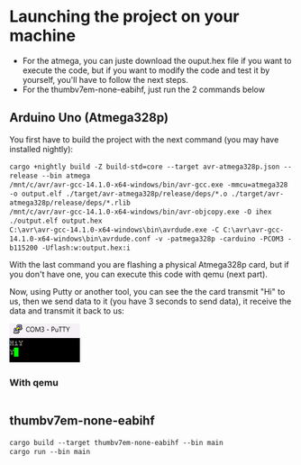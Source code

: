 # Launching the project on your machine

 - For the atmega, you can juste download the ouput.hex file if you want to execute the code, but if you want to modify the code and test it by yourself, you'll have to follow the next steps.
 - For the thumbv7em-none-eabihf, just run the 2 commands below

## Arduino Uno (Atmega328p)

You first have to build the project with the next command (you may have installed nightly):

```
cargo +nightly build -Z build-std=core --target avr-atmega328p.json --release --bin atmega
/mnt/c/avr/avr-gcc-14.1.0-x64-windows/bin/avr-gcc.exe -mmcu=atmega328 -o output.elf ./target/avr-atmega328p/release/deps/*.o ./target/avr-atmega328p/release/deps/*.rlib
/mnt/c/avr/avr-gcc-14.1.0-x64-windows/bin/avr-objcopy.exe -O ihex ./output.elf output.hex
C:\avr\avr-gcc-14.1.0-x64-windows\bin\avrdude.exe -C C:\avr\avr-gcc-14.1.0-x64-windows\bin\avrdude.conf -v -patmega328p -carduino -PCOM3 -b115200 -Uflash:w:output.hex:i
```

With the last command you are flashing a physical Atmega328p card, but if you don't have one, you can execute this code with qemu (next part).

Now, using Putty or another tool, you can see the the card transmit "Hi" to us, then we send data to it (you have 3 seconds to send data), it receive the data and transmit it back to us:

![img_1.png](img_1.png)

### With qemu 
```

```

## thumbv7em-none-eabihf

```
cargo build --target thumbv7em-none-eabihf --bin main
cargo run --bin main
```
